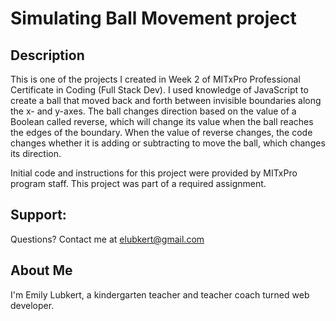 # Simulating Ball Movement project

## Description
This is one of the projects I created in Week 2 of MITxPro Professional Certificate in Coding (Full Stack Dev). I used knowledge of JavaScript to create a ball that moved back and forth between invisible boundaries along the x- and y-axes. The ball changes direction based on the value of a Boolean called reverse, which will change its value when the ball reaches the edges of the boundary. When the value of reverse changes, the code changes whether it is adding or subtracting to move the ball, which changes its direction.

Initial code and instructions for this project were provided by MITxPro program staff. This project was part of a required assignment.

## Support:
Questions? Contact me at elubkert@gmail.com

## About Me
I'm Emily Lubkert, a kindergarten teacher and teacher coach turned web developer.
